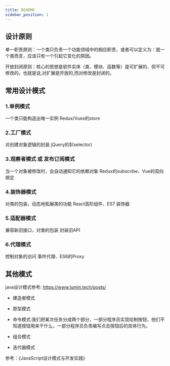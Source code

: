 ```yaml
---
title: README
sidebar_position: 1
---
```


## 设计原则
单一职责原则：一个类只负责一个功能领域中的相应职责，或者可以定义为：就一个类而言，应该只有一个引起它变化的原因。

开放封闭原则：核心的思想是软件实体（类、模块、函数等）是可扩展的、但不可修改的。也就是说,对扩展是开放的,而对修改是封闭的。


## 常用设计模式

### 1.单例模式
一个类只能构造出唯一实例	Redux/Vuex的store

### 2.工厂模式
对创建对象逻辑的封装	jQuery的$(selector)

### 3.观察者模式 或 发布订阅模式
当一个对象被修改时，会自动通知它的依赖对象	Redux的subscribe、Vue的双向绑定

### 4.装饰器模式
对类的包装，动态地拓展类的功能	React高阶组件、ES7 装饰器

### 5.适配器模式
兼容新旧接口，对类的包装	封装旧API

### 6.代理模式
控制对象的访问	事件代理、ES6的Proxy

## 其他模式
java设计模式参考:
https://www.lumin.tech/posts/

* 建造者模式

* 原型模式

* 命令模式:我们把某次任务分成两个部分，一部分程序员实现绘制按钮，他们不知道按钮用来干什么，一部分程序员负责编写点击按钮后的具体行为。

* 组合模式

* 迭代器模式

参考：《JavaScript设计模式与开发实践》

